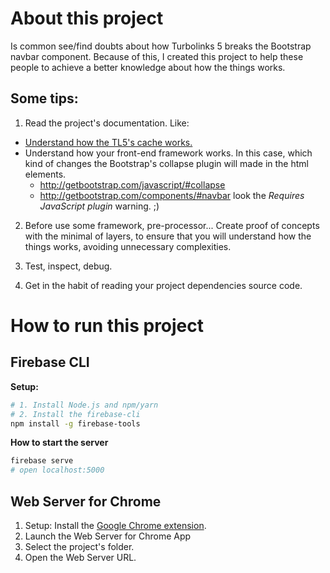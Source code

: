 About this project
==================
Is common see/find doubts about how Turbolinks 5 breaks the Bootstrap navbar component.
Because of this, I created this project to help these people to achieve a better knowledge about how the things works.

Some tips:
----------
1. Read the project's documentation. Like:
  * [Understand how the TL5's cache works.](https://github.com/turbolinks/turbolinks#making-transformations-idempotent)
  * Understand how your front-end framework works. In this case, which kind of changes the Bootstrap's collapse plugin will made in the html elements.
    * http://getbootstrap.com/javascript/#collapse
    * http://getbootstrap.com/components/#navbar look the *Requires JavaScript plugin* warning. ;)

2. Before use some framework, pre-processor... Create proof of concepts with the minimal of layers, to ensure that you will understand how the things works, avoiding unnecessary complexities.

3. Test, inspect, debug.

4. Get in the habit of reading your project dependencies source code.

How to run this project
=======================

Firebase CLI
------------

**Setup:**
```sh
# 1. Install Node.js and npm/yarn
# 2. Install the firebase-cli
npm install -g firebase-tools
```

**How to start the server**
```sh
firebase serve
# open localhost:5000
```

Web Server for Chrome
---------------------
1. Setup: Install the [Google Chrome extension](https://chrome.google.com/webstore/detail/web-server-for-chrome/ofhbbkphhbklhfoeikjpcbhemlocgigb).
2. Launch the Web Server for Chrome App
3. Select the project's folder.
4. Open the Web Server URL.
